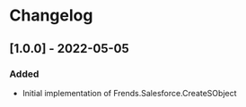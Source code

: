 # Changelog

## [1.0.0] - 2022-05-05
### Added
- Initial implementation of Frends.Salesforce.CreateSObject
